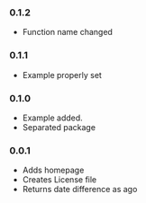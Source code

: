 ### 0.1.2
- Function name changed

### 0.1.1
- Example properly set

### 0.1.0
- Example added.
- Separated package

### 0.0.1
- Adds homepage
- Creates License file
- Returns date difference as ago

